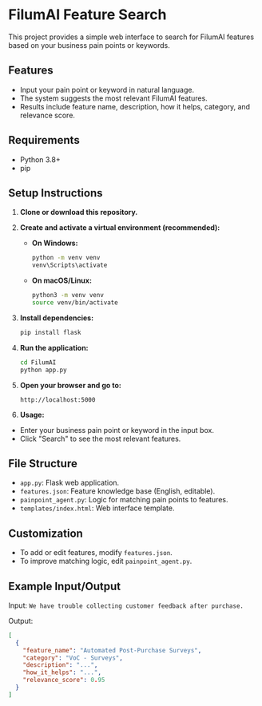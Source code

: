 # FilumAI Feature Search

This project provides a simple web interface to search for FilumAI features based on your business pain points or keywords.

## Features
- Input your pain point or keyword in natural language.
- The system suggests the most relevant FilumAI features.
- Results include feature name, description, how it helps, category, and relevance score.

## Requirements
- Python 3.8+
- pip

## Setup Instructions

1. **Clone or download this repository.**

2. **Create and activate a virtual environment (recommended):**

   - **On Windows:**
     ```bash
     python -m venv venv
     venv\Scripts\activate
     ```
   - **On macOS/Linux:**
     ```bash
     python3 -m venv venv
     source venv/bin/activate
     ```

3. **Install dependencies:**

   ```bash
   pip install flask
   ```

4. **Run the application:**

   ```bash
   cd FilumAI
   python app.py
   ```

5. **Open your browser and go to:**

   ```
   http://localhost:5000
   ```

6. **Usage:**
- Enter your business pain point or keyword in the input box.
- Click "Search" to see the most relevant features.

## File Structure
- `app.py`: Flask web application.
- `features.json`: Feature knowledge base (English, editable).
- `painpoint_agent.py`: Logic for matching pain points to features.
- `templates/index.html`: Web interface template.

## Customization
- To add or edit features, modify `features.json`.
- To improve matching logic, edit `painpoint_agent.py`.

## Example Input/Output

Input: `We have trouble collecting customer feedback after purchase.`

Output:
```json
[
  {
    "feature_name": "Automated Post-Purchase Surveys",
    "category": "VoC - Surveys",
    "description": "...",
    "how_it_helps": "...",
    "relevance_score": 0.95
  }
]
```

